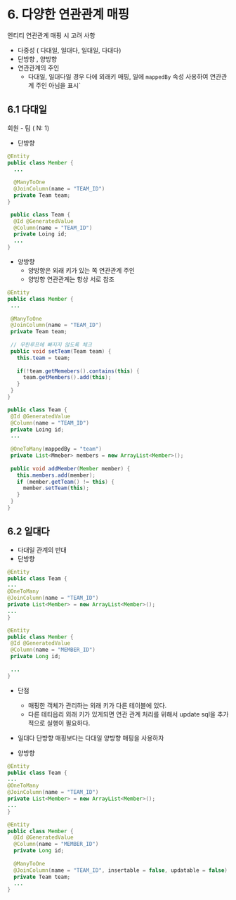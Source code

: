 # 6. 다양한 연관관계 매핑

엔티티 연관관계 매핑 시 고려 사항
- 다중성 ( 다대일, 일대다, 일대일, 다대다)
- 단방향 , 양방향
- 연관관계의 주인 
  - 다대일, 일대다일 경우 다에 외래키 매핑, 일에 `mappedBy` 속성 사용하여 연관관계 주인 아님을 표시`

## 6.1 다대일
 회원 - 팀 ( N: 1)
 - 단방향
  ```java
  @Entity
  public class Member {
    ...
    
    @ManyToOne
    @JoinColumn(name = "TEAM_ID")
    private Team team;
  }
  
   public class Team {
    @Id @GeneratedValue
    @Column(name = "TEAM_ID")
    private Loing id;
    ...
  }
  ```
  
  - 양방향
    - 양방향은 외래 키가 있는 쪽 연관관계 주인
    - 양방향 연관관계는 항상 서로 참조
   ```java
  @Entity
  public class Member {
    ...
    
    @ManyToOne
    @JoinColumn(name = "TEAM_ID")
    private Team team;
    
    // 무한루프에 빠지지 않도록 체크
    public void setTeam(Team team) {
      this.team = team;
      
      if(!team.getMemebers().contains(this) {
        team.getMembers().add(this);
      }
    }
  }
  
   public class Team {
    @Id @GeneratedValue
    @Column(name = "TEAM_ID")
    private Loing id;
    ...
    
    @OneToMany(mappedBy = "team")
    private List<Mmeber> members = new ArrayList<Member>();
    
    public void addMember(Member member) {
      this.members.add(member);
      if (member.getTeam() != this) {
        member.setTeam(this);
      }
    }
  }
  ```
  
  ## 6.2 일대다
  - 다대일 관계의 반대
  - 단방향
   ``` java
  @Entity
  public class Team {
  ...
  @OneToMany
  @JoinColumn(name = "TEAM_ID")
  private List<Member> = new ArrayList<Member>();
  ...
  }
  
  @Entity
  public class Member {
    @Id @GeneratedValue
    @Column(name = "MEMBER_ID")
    private Long id;
    
    ...
  }
   ```
   
  - 단점
    - 매핑한 객체가 관리하는 외래 키가 다른 테이블에 있다.
    - 다른 테티읍리 외래 키가 있게되면 연관 관계 처리를 위해서 update sql을 추가적으로 실행이 필요하다.
  - 일대다 단방향 매핑보다는 다대일 양방향 매핑을 사용하자
    
 - 양방향
  ``` java
  @Entity
  public class Team {
  ...
  @OneToMany
  @JoinColumn(name = "TEAM_ID")
  private List<Member> = new ArrayList<Member>();
  ...
  }
  
  @Entity
  public class Member {
    @Id @GeneratedValue
    @Column(name = "MEMBER_ID")
    private Long id;
    
    @ManyToOne
    @JoinColumn(name = "TEAM_ID", insertable = false, updatable = false)
    private Team team;
    ...
  }
  ```
  
